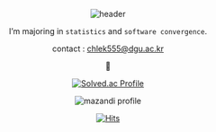 <div align = center>
    
  ![header](https://capsule-render.vercel.app/api?type=waving&color=auto&height=300&section=header&text=HI!%20I'M%20DAHEE&fontSize=70)
  
  
  
   I’m majoring in `statistics` and `software convergence`.
    
   contact : chlek555@dgu.ac.kr
    
  🍦
    
    
    
    

    
[![Solved.ac Profile](http://mazassumnida.wtf/api/generate_badge?boj=chlek555)](https://solved.ac/chlek555)
  
![mazandi profile](http://mazandi.herokuapp.com/api?handle=chlek555&theme=white)
  
    

    
[![Hits](https://hits.seeyoufarm.com/api/count/incr/badge.svg?url=https%3A%2F%2Fgithub.com%2Fdaheeda&count_bg=%23FCF03D&title_bg=%23000000&icon=github.svg&icon_color=%23FFFFFF&title=HITS&edge_flat=false)](https://hits.seeyoufarm.com)
